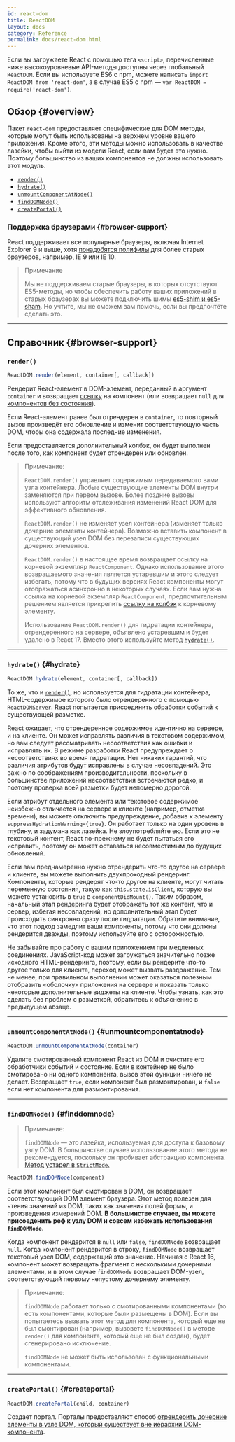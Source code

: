 ```yaml
---
id: react-dom
title: ReactDOM
layout: docs
category: Reference
permalink: docs/react-dom.html
---
```


Если вы загружаете React с помощью тега `<script>`, перечисленные ниже высокоуровневые API-методы доступны через глобальный `ReactDOM`. Если вы используете ES6 с npm, можете написать `import ReactDOM from 'react-dom'`, а в случае ES5 с npm — `var ReactDOM = require('react-dom')`.

## Обзор {#overview}

Пакет `react-dom` предоставляет специфические для DOM методы, которые могут быть использованы на верхнем уровне вашего приложения. Кроме этого, эти методы можно использовать в качестве лазейки, чтобы выйти из модели React, если вам будет это нужно. Поэтому большинство из ваших компонентов не должны использовать этот модуль.

- [`render()`](#render)
- [`hydrate()`](#hydrate)
- [`unmountComponentAtNode()`](#unmountcomponentatnode)
- [`findDOMNode()`](#finddomnode)
- [`createPortal()`](#createportal)

### Поддержка браузерами {#browser-support}

React поддерживает все популярные браузеры, включая Internet Explorer 9 и выше, хотя [ понадобятся полифилы](/docs/javascript-environment-requirements.html) для более старых браузеров, например, IE 9 или IE 10.

> Примечание
>
> Мы не поддерживаем старые браузеры, в которых отсутствуют ES5-методы, но чтобы обеспечить работу ваших приложений в старых браузерах вы можете подключить шимы [es5-shim и es5-sham](https://github.com/es-shims/es5-shim). Но учтите, мы не сможем вам помочь, если вы предпочтёте сделать это.

* * *

## Справочник {#browser-support}

### `render()`

```javascript
ReactDOM.render(element, container[, callback])
```

Рендерит React-элемент в DOM-элемент, переданный в аргумент `container` и возвращает [ссылку](/docs/more-about-refs.html) на компонент (или возвращает `null` для [компонентов без состояния](/docs/components-and-props.html#functional-and-class-components)).

Если React-элемент ранее был отрендерен в `container`, то повторный вызов произведёт его обновление и изменит соответствующую часть DOM, чтобы она содержала последние изменения.

Если предоставляется дополнительный колбэк, он будет выполнен после того, как компонент будет отрендерен или обновлен.

> Примечание:
>
> `ReactDOM.render()` управляет содержимым передаваемого вами узла контейнера. Любые существующие элементы DOM внутри заменяются при первом вызове. Более поздние вызовы используют алгоритм отслеживания изменений React DOM для эффективного обновления.
>
> `ReactDOM.render()` не изменяет узел контейнера (изменяет только дочерние элементы контейнера). Возможно вставить компонент в существующий узел DOM без перезаписи существующих дочерних элементов.
>
> `ReactDOM.render()` в настоящее время возвращает ссылку на корневой экземпляр `ReactComponent`. Однако использование этого возвращаемого значения является устаревшим
> и этого следует избегать, потому что в будущих версиях React компоненты могут отображаться асинхронно в некоторых случаях. Если вам нужна ссылка на корневой экземпляр `ReactComponent`, предпочтительным решением является прикрепить
> [ссылку на колбэк](/docs/more-about-refs.html#the-ref-callback-attribute) к корневому элементу.
>
> Использование `ReactDOM.render()` для гидратации контейнера, отрендеренного на сервере, объявлено устаревшим и будет удалено в React 17. Вместо этого используйте метод [`hydrate()`](#hydrate).

* * *

### `hydrate()` {#hydrate}

```javascript
ReactDOM.hydrate(element, container[, callback])
```

То же, что и [`render()`](#render), но используется для гидратации контейнера, HTML-содержимое которого было отрендеренного с помощью [`ReactDOMServer`](/docs/react-dom-server.html). React попытается присоединить обработки событий к существующей разметке.

React ожидает, что отрендеренное содержимое идентично на сервере, и на клиенте. Он может исправлять различия в текстовом содержимом, но вам следует рассматривать несоответствия как ошибки и исправлять их. В режиме разработки React предупреждает о несоответствиях во время гидратации. Нет никаких гарантий, что различия атрибутов будут исправлены в случае несовпадений. Это важно по соображениям производительности, поскольку в большинстве приложений несоответствия встречаются редко, и поэтому проверка всей разметки будет непомерно дорогой.

Если атрибут отдельного элемента или текстовое содержимое неизбежно отличается на сервере и клиенте (например, отметка времени), вы можете отключить предупреждение, добавив к элементу `suppressHydrationWarning={true}`. Он работает только на один уровень в глубину, и задумана как лазейка. Не злоупотребляйте ею. Если это не текстовый контент, React по-прежнему не будет пытаться его исправить, поэтому он может оставаться несовместимым до будущих обновлений.

Если вам преднамеренно нужно отрендерить что-то другое на сервере и клиенте, вы можете выполнить двухпроходный рендеринг. Компоненты, которые рендерят что-то другое на клиенте, могут читать переменную состояния, такую как `this.state.isClient`, которую вы можете установить в `true` в `componentDidMount()`. Таким образом, начальный этап рендеринга будет отображать тот же контент, что и сервер, избегая несовпадений, но дополнительный этап будет происходить синхронно сразу после гидратации. Обратите внимание, что этот подход замедлит ваши компоненты, потому что они должны рендерится дважды, поэтому используйте его с осторожностью.

Не забывайте про работу с вашим приложением при медленных соединениях. JavaScript-код может загружаться значительно позже исходного HTML-рендеринга, поэтому, если вы рендерите что-то другое только для клиента, переход может вызвать раздражение. Тем не менее, при правильном выполнении может оказаться полезным отобразить «оболочку» приложения на сервере и показать только некоторые дополнительные виджеты на клиенте. Чтобы узнать, как это сделать без проблем с разметкой, обратитесь к объяснению в предыдущем абзаце.

* * *

### `unmountComponentAtNode()` {#unmountcomponentatnode}

```javascript
ReactDOM.unmountComponentAtNode(container)
```

Удалите смотированный компонент React из DOM и очистите его обработчики событий и состояние. Если в контейнер не было смотировано ни одного компонента, вызов этой функции ничего не делает. Возвращает `true`, если компонент был размонтирован, и `false` если нет компонента для размонтирования.
* * *

### `findDOMNode()` {#finddomnode}

> Примечание:
>
> `findDOMNode` — это лазейка, используемая для доступа к базовому узлу DOM. В большинстве случаев использование этого метода не рекомендуется, поскольку он пробивает абстракцию компонента. [Метод устарел в `StrictMode`.](/docs/strict-mode.html#warning-about-deprecated-finddomnode-usage)

```javascript
ReactDOM.findDOMNode(component)
```
Если этот компонент был смотирован в DOM, он возвращает соответствующий DOM элемент браузера. Этот метод полезен для чтения значений из DOM, таких как значения полей формы, и произведения измерений DOM. **В большинстве случаев, вы можете присоеденить реф к узлу DOM и совсем избежать использования `findDOMNode`.** 

Когда компонент рендерится в `null` или `false`, `findDOMNode` возвращает `null`. Когда компонент рендерится в строку, `findDOMNode` возвращает текстовый узел DOM, содержащий это значение. Начиная с React 16, компонент может возвращать фрагмент с несколькими дочерними элементами, и в этом случае `findDOMNode` возвращает DOM-узел, соответствующий первому непустому дочернему элементу.

> Примечание:
>
> `findDOMNode` работает только с смотированными компонентами (то есть компонентами, которые были размещены в DOM). Если вы попытаетесь вызвать этот метод для компонента, который еще не был смонтирован (например, вызовете `findDOMNode()` в методе `render()` для компонента, который еще не был создан), будет сгенерировано исключение.
>
> `findDOMNode` не может быть использован с функциональными компонентами.

* * *

### `createPortal()` {#createportal}

```javascript
ReactDOM.createPortal(child, container)
```

Создает портал. Порталы предоставляют способ [отрендерить дочерние элементы в узле DOM, который существует вне иерархии DOM-компонента](/docs/portals.html).

